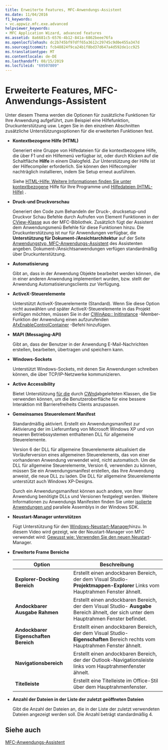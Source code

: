 ```yaml
---
title: Erweiterte Features, MFC-Anwendungs-Assistent
ms.date: 11/04/2016
f1_keywords:
- vc.appwiz.mfc.exe.advanced
helpviewer_keywords:
- MFC Application Wizard, advanced features
ms.assetid: 8a6681c5-6576-4b12-841a-6862beee76fa
ms.openlocfilehash: dc2b745bf97dff65a3612c29745c9d0e455a347d
ms.sourcegitcommit: fcb48824f9ca24b1f8bd37d647a4d592de1cc925
ms.translationtype: MT
ms.contentlocale: de-DE
ms.lasthandoff: 08/15/2019
ms.locfileid: "69507809"
---
```

# <a name="advanced-features-mfc-application-wizard"></a>Erweiterte Features, MFC-Anwendungs-Assistent

Unter diesem Thema werden die Optionen für zusätzliche Funktionen für Ihre Anwendung aufgeführt, zum Beispiel eine Hilfefunktion, Druckunterstützung usw. Legen Sie in den einzelnen Abschnitten zusätzliche Unterstützungsoptionen für die erweiterten Funktionen fest.

- **Kontextbezogene Hilfe (HTML)**

   Generiert eine Gruppe von Hilfedateien für die kontextbezogene Hilfe, die über F1 und ein Hilfemenü verfügbar ist, oder durch Klicken auf die Schaltfläche **Hilfe** in einem Dialogfeld. Zur Unterstützung der Hilfe ist der Hilfecompiler erforderlich. Sie können den Hilfecompiler nachträglich installieren, indem Sie Setup erneut ausführen.

   Siehe [HTML-Hilfe: Weitere Informationen finden Sie unter kontextbezogene](../../mfc/html-help-context-sensitive-help-for-your-programs.md) Hilfe für Ihre Programme und [Hilfedateien (HTML-Hilfe)](../../build/reference/help-files-html-help.md) .

- **Druck-und Druckvorschau**

   Generiert den Code zum Behandeln der Druck-, drucksetup-und Druckvor Schau Befehle durch Aufrufen von Element Funktionen in der [CView-Klasse](../../mfc/reference/cview-class.md) aus der MFC-Bibliothek. Zusätzlich fügt der Assistent dem Anwendungsmenü Befehle für diese Funktionen hinzu. Die Druckunterstützung ist nur für Anwendungen verfügbar, die **Unterstützung für Dokument-/Ansichtarchitektur** auf der Seite [Anwendungstyp, MFC-Anwendungs-Assistent](../../mfc/reference/application-type-mfc-application-wizard.md) des Assistenten angeben. Dokument-/Ansichtsanwendungen verfügen standardmäßig über Druckunterstützung.

- **Automatisierung**

   Gibt an, dass in der Anwendung Objekte bearbeitet werden können, die in einer anderen Anwendung implementiert wurden, bzw. stellt der Anwendung Automatisierungsclients zur Verfügung.

- **ActiveX-Steuerelemente**

   Unterstützt ActiveX-Steuerelemente (Standard). Wenn Sie diese Option nicht auswählen und später ActiveX-Steuerelemente in das Projekt einfügen möchten, müssen Sie in der [CWinApp:: InitInstance](../../mfc/reference/cwinapp-class.md#initinstance) -Member-Funktion der Anwendung einen aufzurufenden [AfxEnableControlContainer](ole-initialization.md#afxenablecontrolcontainer) -Befehl hinzufügen.

- **MAPI (Messaging-API)**

   Gibt an, dass der Benutzer in der Anwendung E-Mail-Nachrichten erstellen, bearbeiten, übertragen und speichern kann.

- **Windows-Sockets**

   Unterstützt Windows-Sockets, mit denen Sie Anwendungen schreiben können, die über TCP/IP-Netzwerke kommunizieren.

- **Active Accessibility**

   Bietet Unterstützung [für die](/windows/win32/api/oleacc/nn-oleacc-iaccessible) durch [CWnd](../../mfc/reference/cwnd-class.md)abgeleiteten Klassen, die Sie verwenden können, um die Benutzeroberfläche für eine bessere Interaktion mit Barrierefreiheits Clients anzupassen.

- **Gemeinsames Steuerelement Manifest**

   Standardmäßig aktiviert. Erstellt ein Anwendungsmanifest zur Aktivierung der im Lieferumfang von Microsoft Windows XP und von neueren Betriebssystemen enthaltenen DLL für allgemeine Steuerelemente.

   Version 6 der DLL für allgemeine Steuerelemente aktualisiert die Vorläuferversion eines allgemeinen Steuerelements, das von einer vorhandenen Anwendung verwendet wird, nicht automatisch. Um die DLL für allgemeine Steuerelemente, Version 6, verwenden zu können, müssen Sie ein Anwendungsmanifest erstellen, das Ihre Anwendung anweist, die neue DLL zu laden. Die DLL für allgemeine Steuerelemente unterstützt auch Windows XP-Designs.

   Durch ein Anwendungsmanifest können auch andere, von Ihrer Anwendung benötigte DLLs und Versionen festgelegt werden. Weitere Informationen zu Anwendungs Manifesten finden Sie unter [isolierte Anwendungen und](/windows/win32/SbsCs/isolated-applications-and-side-by-side-assemblies-portal) parallele Assemblys in der Windows SDK.

- **Neustart-Manager unterstützen**

   Fügt Unterstützung für den [Windows-Neustart-Manager](/windows/win32/RstMgr/using-restart-manager)hinzu. In diesem Video wird gezeigt, wie der Neustart-Manager von MFC verwendet wird: [Gewusst wie: Verwenden Sie den neuen Neustart](/previous-versions/visualstudio/visual-studio-2010/dd831853(v%3dvs.100))-Manager.

- **Erweiterte Frame Bereiche**

   |Option|Beschreibung|
   |------------|-----------------|
   |**Explorer-Docking Bereich**|Erstellt einen andockbaren Bereich, der dem Visual Studio- **Projektmappen-Explorer** Links vom Hauptrahmen Fenster ähnelt.|
   |**Andockbarer Ausgabe Rahmen**|Erstellt einen andockbaren Bereich, der dem Visual Studio- **Ausgabe** Bereich ähnelt, der sich unter dem Hauptrahmen Fenster befindet.|
   |**Andockbarer Eigenschaften Bereich**|Erstellt einen andockbaren Bereich, der dem Visual Studio- **Eigenschaften** Bereich rechts vom Hauptrahmen Fenster ähnelt.|
   |**Navigationsbereich**|Erstellt einen andockbaren Bereich, der der Outlook-Navigationsleiste links vom Hauptrahmenfenster ähnelt.|
   |**Titelleiste**|Erstellt eine Titelleiste im Office-Stil über dem Hauptrahmenfenster.|

- **Anzahl der Dateien in der Liste der zuletzt geöffneten Dateien**

   Gibt die Anzahl der Dateien an, die in der Liste der zuletzt verwendeten Dateien angezeigt werden soll. Die Anzahl beträgt standardmäßig 4.

## <a name="see-also"></a>Siehe auch

[MFC-Anwendungs-Assistent](../../mfc/reference/mfc-application-wizard.md)
